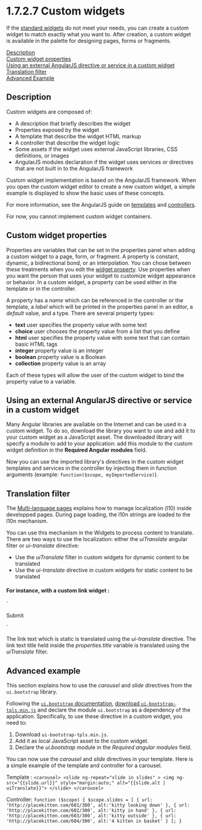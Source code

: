 # 1.7.2.7 Custom widgets

If the [standard widgets](/widgets.md) do not meet your needs, you can create a custom widget to match exactly what you want to.
After creation, a custom widget is available in the palette for designing pages, forms or fragments. 

[Description](#description)  
[Custom widget properties](#custom-widget-properties)  
[Using an external AngularJS directive or service in a custom widget](#using-external-angularjs-directive-or-service-in-a-custom-widget)  
[Translation filter](#custom-widget-translation)  
[Advanced Example](#advanced-example)

## Description

Custom widgets are composed of:

* A description that briefly describes the widget
* Properties exposed by the widget
* A template that describe the widget HTML markup
* A controller that describe the widget logic
* Some assets if the widget uses external JavaScript libraries, CSS definitions, or images
* AngularJS modules declaration if the widget uses services or directives that are not built in to the AngularJS framework

Custom widget implementation is based on the AngularJS framework.
When you open the custom widget editor to create a new custom widget, a simple example is displayed to show the basic uses of these concepts.

For more information, see the AngularJS guide on 
[templates](https://docs.angularjs.org/guide/templates) and
[controllers](https://docs.angularjs.org/guide/controller).

For now, you cannot implement custom widget containers.

## Custom widget properties

Properties are variables that can be set in the properties panel when adding a custom widget to a page, form, or fragment.
A property is constant, dynamic, a bidirectional bond, or an interpolation. You can chose between these treatments when you edit the [widget property](/widget-properties.md#value-types).
Use properties when you want the person that uses your widget to customize widget appearance or behavior. In a custom widget, a property can be used either in the template or in the controller.

A property has a _name_ which can be referenced in the controller or the template, a _label_ which will be printed in the properties panel in an editor, a _default_ value, and a type. 
There are several property types:

* **text** user specifies the property value with some text
* **choice** user chooses the property value from a list that you define
* **html** user specifies the property value with some text that can contain basic HTML tags
* **integer** property value is an integer
* **boolean** property value is a Boolean
* **collection** property value is an array

Each of these types will allow the user of the custom widget to bind the property value to a variable. 

## Using an external AngularJS directive or service in a custom widget

Many Angular libraries are available on the Internet and can be used in a custom widget.
To do so, download the library you want to use and add it to your custom widget as a JavaScript asset. 
The downloaded library will specify a module to add to your application: add this module to the custom widget definition in the **Required Angular modules** field.

Now you can use the imported library's directives in the custom widget templates and services in the controller by injecting them in function arguments (example: `function($scope, myImportedService)`).

## Translation filter

The [Multi-language pages](/multi-language-pages.md) explains how to manage localization (l10) inside developped pages. During page loading, the l10n strings are loaded to the l10n mechanism.

You can use this mechanism in the Widgets to process content to translate. There are two ways to use the localization: either the _uiTranslate_ angular filter or _ui-translate_ directive:

* Use the _uiTranslate_ filter in custom widgets for dynamic content to be translated
* Use the _ui-translate_ directive in custom widgets for static content to be translated

#### For instance, with a custom link widget :
`<div>
    <a title="{{ properties.title | uiTranslate }}" ui-translate>Submit</a>
</div>`

The link text which is static is translated using the _ui-translate_ directive. The link text title held inside the _properties.title_ variable is translated using the _uiTranslate_ filter.

## Advanced example

This section explains how to use the _carousel_ and _slide_ directives from the `ui.bootstrap` library.

Following the [`ui.bootstrap` documentation](https://angular-ui.github.io/bootstrap/#/getting_started), 
[download `ui-bootstrap-tpls.min.js`](https://angular-ui.github.io/bootstrap/#/carousel) and declare the module `ui.bootstrap` as a dependency of the application. 
Specifically, to use these directive in a custom widget, you need to:

1. Download `ui-bootstrap-tpls.min.js`.
2. Add it as local JavaScript asset to the custom widget.
3. Declare the _ui.bootstrap_ module in the _Required angular modules_ field.

You can now use the _carousel_ and _slide_ directives in your template. Here is a simple example of the template and controller for a carousel.

Template :
`
<carousel>
      <slide ng-repeat="slide in slides" >
        <img ng-src="{{slide.url}}" style="margin:auto;" alt="{{slide.alt | uiTranslate}}">
      </slide>
    </carousel>
`

Controller:
`
function ($scope) {
      $scope.slides = [
        { url: 'http://placekitten.com/601/300', alt:'kitty looking down' },
        { url: 'http://placekitten.com/602/300', alt:'kitty in hand' },
        { url: 'http://placekitten.com/603/300', alt:'kitty outside' },
        { url: 'http://placekitten.com/604/300', alt:'4 kitten in basket' }
       ];
    }
`